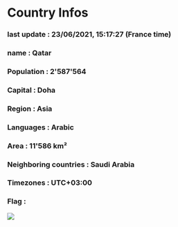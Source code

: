 # Country  Infos
### last update : 23/06/2021, 15:17:27 (France time)

### name : Qatar
### Population : 2'587'564
### Capital : Doha
### Region : Asia
### Languages : Arabic
### Area : 11'586 km²
### Neighboring countries : Saudi Arabia
### Timezones : UTC+03:00

### Flag :
![](https://restcountries.eu/data/qat.svg)
